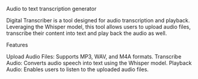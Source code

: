 Audio to text transcription generator

Digital Transcriber is a tool designed for audio transcription and playback. Leveraging the Whisper model, this tool allows users to upload audio files, transcribe their content into text and play back the audio as well.

  Features

  Upload Audio Files: Supports MP3, WAV, and M4A formats.
  Transcribe Audio: Converts audio speech into text using the Whisper model.
  Playback Audio: Enables users to listen to the uploaded audio files.
